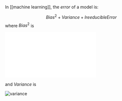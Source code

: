 In [[machine learning]], the *error* of a model is:

$$
Bias^2 + Variance + Ireeducible Error
$$
where $Bias^2$ is

![bias](bias.md)

and $Variance$ is

![variance](variance)
